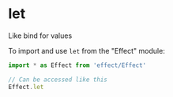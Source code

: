 # let

Like bind for values

To import and use `let` from the "Effect" module:

```ts
import * as Effect from 'effect/Effect'

// Can be accessed like this
Effect.let
```
